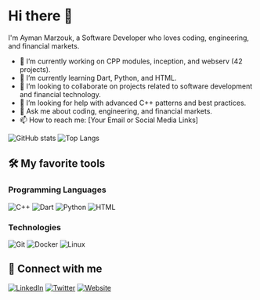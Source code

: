 # Hi there 👋

I'm Ayman Marzouk, a Software Developer who loves coding, engineering, and financial markets.

- 🔭 I’m currently working on CPP modules, inception, and webserv (42 projects).
- 🌱 I’m currently learning Dart, Python, and HTML.
- 👯 I’m looking to collaborate on projects related to software development and financial technology.
- 🤔 I’m looking for help with advanced C++ patterns and best practices.
- 💬 Ask me about coding, engineering, and financial markets.
- 📫 How to reach me: [Your Email or Social Media Links]

![GitHub stats](https://github-readme-stats.vercel.app/api?username=amarzouk140&show_icons=true&theme=radical)
![Top Langs](https://github-readme-stats.vercel.app/api/top-langs/?username=amarzouk140&layout=compact&theme=radical)

## 🛠️ My favorite tools

### Programming Languages

![C++](https://img.shields.io/badge/-C++-00599C)
![Dart](https://img.shields.io/badge/-Dart-0175C2)
![Python](https://img.shields.io/badge/-Python-3776AB)
![HTML](https://img.shields.io/badge/-HTML-E34F26)

### Technologies

![Git](https://img.shields.io/badge/-Git-F05032)
![Docker](https://img.shields.io/badge/-Docker-0db7ed)
![Linux](https://img.shields.io/badge/-Linux-FCC624)

## 🔗 Connect with me

[![LinkedIn](https://img.shields.io/badge/-LinkedIn-blue)](https://www.linkedin.com/in/yourprofile/)
[![Twitter](https://img.shields.io/badge/-Twitter-1DA1F2)](https://twitter.com/yourhandle)
[![Website](https://img.shields.io/badge/-Website-brightgreen)](https://yourwebsite.com)
